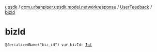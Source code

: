 [upsdk](../../index.md) / [com.urbanpiper.upsdk.model.networkresponse](../index.md) / [UserFeedback](index.md) / [bizId](./biz-id.md)

# bizId

`@SerializedName("biz_id") var bizId: `[`Int`](https://kotlinlang.org/api/latest/jvm/stdlib/kotlin/-int/index.html)